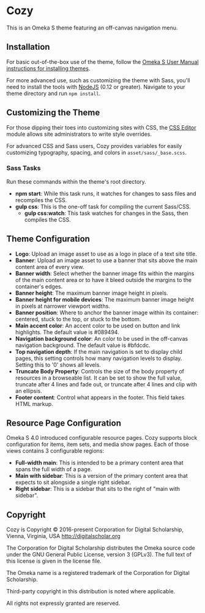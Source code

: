 # Cozy

This is an Omeka S theme featuring an off-canvas navigation menu.

## Installation

For basic out-of-the-box use of the theme, follow the [Omeka S User Manual instructions for installing themes](https://omeka.org/s/docs/user-manual/sites/site_theme/#installing-themes). 

For more advanced use, such as customizing the theme with Sass, you'll need to install the tools with [NodeJS](https://nodejs.org/en/) (0.12 or greater). Navigate to your theme directory and run `npm install`.

## Customizing the Theme

For those dipping their toes into customizing sites with CSS, the [CSS Editor](https://omeka.org/s/modules/CSSEditor/) module allows site administrators to write style overrides.

For advanced CSS and Sass users, Cozy provides variables for easily customizing typography, spacing, and colors in `asset/sass/_base.scss`.

### Sass Tasks

Run these commands within the theme's root directory.

* **npm start**: While this task runs, it watches for changes to sass files and recompiles the CSS.
* **gulp css**: This is the one-off task for compiling the current Sass/CSS.
  * **gulp css:watch**: This task watches for changes in the Sass, then compiles the CSS.

## Theme Configuration

* **Logo**: Upload an image asset to use as a logo in place of a text site title.
* **Banner**: Upload an image asset to use a banner that sits above the main content area of every view.
* **Banner width**: Select whether the banner image fits within the margins of the main content area or to have it bleed outside the margins to the container's edges.
* **Banner height**: The maximum banner image height in pixels.
* **Banner height for mobile devices**: The maximum banner image height in pixels at narrower viewport widths.
* **Banner position**: Where to anchor the banner image within its container: centered, stuck to the top, or stuck to the bottom.
* **Main accent color**: An accent color to be used on button and link highlights. The default value is #089494.
* **Navigation background color**: An color to be used in the off-canvas navigation background. The default value is #bfdcdc.
* **Top navigation depth**: If the main navigation is set to display child pages, this setting controls how many navigation levels to display. Setting this to '0' shows all levels.
* **Truncate Body Property**: Controls the size of the body property of resources in a browseable list. It can be set to show the full value, truncate after 4 lines and fade out, or truncate after 4 lines and clip with an ellipsis.
* **Footer content**: Control what appears in the footer. This field takes HTML markup.

## Resource Page Configuration

Omeka S 4.0 introduced configurable resource pages. Cozy supports block configuration for items, item sets, and media show pages. Each of those views contains 3 configurable regions:

* **Full-width main**: This is intended to be a primary content area that spans the full width of a page.
* **Main with sidebar**: This is a version of the primary content area that expects to sit alongside a single right sidebar.
* **Right sidebar**: This is a sidebar that sits to the right of "main with sidebar".


## Copyright
Cozy is Copyright © 2016-present Corporation for Digital Scholarship, Vienna, Virginia, USA http://digitalscholar.org

The Corporation for Digital Scholarship distributes the Omeka source code
under the GNU General Public License, version 3 (GPLv3). The full text
of this license is given in the license file.

The Omeka name is a registered trademark of the Corporation for Digital Scholarship.

Third-party copyright in this distribution is noted where applicable.

All rights not expressly granted are reserved.
